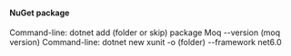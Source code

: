 <h4>NuGet package</h4>
<span>Command-line: dotnet add (folder or skip) package Moq --version (moq version) </span>
<span>Command-line: dotnet new xunit -o (folder) --framework net6.0 </span>
